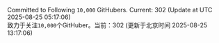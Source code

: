 Committed to Following `10,000` GitHubers. Current: <!-- FOLLOWING_COUNT -->302<!-- FOLLOWING_COUNT --> (Update at UTC <!-- LAST_UPDATED -->2025-08-25 05:17:06<!-- LAST_UPDATED -->)<br>
致力于关注`10,000`个GitHuber。当前：<!-- FOLLOWING_COUNT -->302<!-- FOLLOWING_COUNT --> (更新于北京时间 <!-- LAST_UPDATED_CST -->2025-08-25 13:17:06<!-- LAST_UPDATED_CST -->)

